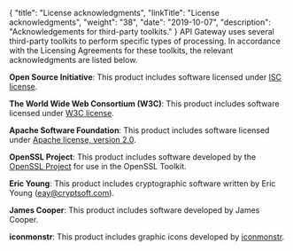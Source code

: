 {
"title": "License acknowledgments",
  "linkTitle": "License acknowledgments",
  "weight": "38",
  "date": "2019-10-07",
  "description": "Acknowledgements for third-party toolkits."
}
API Gateway uses several third-party toolkits to perform specific types of processing. In accordance with the Licensing Agreements for these toolkits, the relevant acknowledgments are listed below.

**Open Source Initiative**:
This product includes software licensed under [ISC license](https://opensource.org/licenses/ISC).

**The World Wide Web Consortium (W3C)**:
This product includes software licensed under [W3C license](https://www.w3.org/Consortium/Legal/2015/copyright-software-and-document).

**Apache Software Foundation**:
This product includes software licensed under [Apache license, version 2.0](http://www.apache.org/licenses/LICENSE-2.0).

**OpenSSL Project**:
This product includes software developed by the [OpenSSL Project](https://www.openssl.org/) for use in the OpenSSL Toolkit.

**Eric Young**:
This product includes cryptographic software written by Eric Young (<eay@cryptsoft.com>).

**James Cooper**:
This product includes software developed by James Cooper.

**iconmonstr**:
This product includes graphic icons developed by [iconmonstr](https://iconmonstr.com/).
